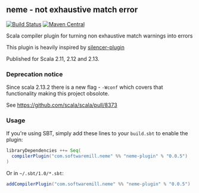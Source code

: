 ## neme - not exhaustive match error
[![Build Status](https://travis-ci.org/softwaremill/neme-plugin.svg?branch=master)](https://travis-ci.org/softwaremill/neme-plugin)
[![Maven Central](https://maven-badges.herokuapp.com/maven-central/com.softwaremill.neme/neme-plugin_2.13/badge.svg)](https://search.maven.org/search?q=g:com.softwaremill.neme)

Scala compiler plugin for turning non exhaustive match warnings into errors

This plugin is heavily inspired by [silencer-plugin](https://github.com/ghik/silencer)

Published for Scala 2.11, 2.12 and 2.13.

### Deprecation notice

Since scala 2.13.2 there is a new flag - `-Wconf` which covers that functionality making this project obsolote.

See https://github.com/scala/scala/pull/8373

### Usage

If you're using SBT, simply add these lines to your `build.sbt` to enable the plugin:

```scala
libraryDependencies ++= Seq(
  compilerPlugin("com.softwaremill.neme" %% "neme-plugin" % "0.0.5")
)
```

Or in `~/.sbt/1.0/*.sbt`:

```scala
addCompilerPlugin("com.softwaremill.neme" %% "neme-plugin" % "0.0.5")
```
